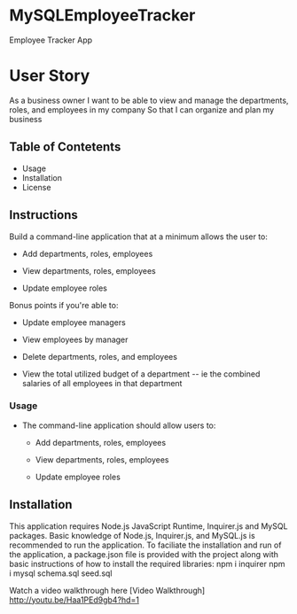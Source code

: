 # MySQLEmployeeTracker
Employee Tracker App
# User Story

As a business owner
I want to be able to view and manage the departments, roles, and employees in my company
So that I can organize and plan my business
##  Table of Contetents
* Usage
* Installation
* License
## Instructions

Build a command-line application that at a minimum allows the user to:

  * Add departments, roles, employees

  * View departments, roles, employees

  * Update employee roles

Bonus points if you're able to:

  * Update employee managers

  * View employees by manager

  * Delete departments, roles, and employees

  * View the total utilized budget of a department -- ie the combined salaries of all employees in that department

### Usage

* The command-line application should allow users to:

  * Add departments, roles, employees

  * View departments, roles, employees

  * Update employee roles

## Installation
This application requires Node.js JavaScript Runtime, Inquirer.js and MySQL packages. Basic knowledge of Node.js, Inquirer.js, and MySQL.js is recommended to run the application. To faciliate the installation and run of the application, a package.json file is provided with the project along with basic instructions of how to install the required libraries:
npm i inquirer
npm i mysql
schema.sql
seed.sql

Watch a video walkthrough here
[Video Walkthrough] http://youtu.be/Haa1PEd9gb4?hd=1
## 
